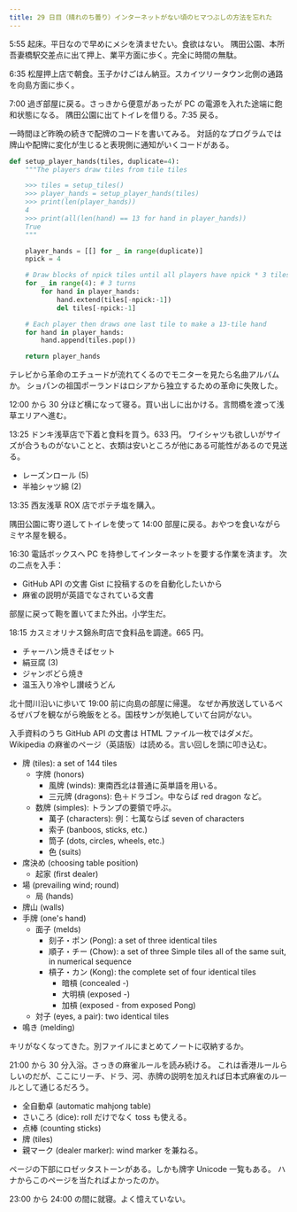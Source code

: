 ```yaml
---
title: 29 日目（晴れのち曇り）インターネットがない頃のヒマつぶしの方法を忘れた
---
```


5:55 起床。平日なので早めにメシを済ませたい。食欲はない。
隅田公園、本所吾妻橋駅交差点に出て押上、業平方面に歩く。完全に時間の無駄。

6:35 松屋押上店で朝食。玉子かけごはん納豆。スカイツリータウン北側の通路を向島方面に歩く。

7:00 過ぎ部屋に戻る。さっきから便意があったが PC の電源を入れた途端に飽和状態になる。
隅田公園に出てトイレを借りる。7:35 戻る。

一時間ほど昨晩の続きで配牌のコードを書いてみる。
対話的なプログラムでは牌山や配牌に変化が生じると表現側に通知がいくコードがある。

```python
def setup_player_hands(tiles, duplicate=4):
    """The players draw tiles from tile tiles

    >>> tiles = setup_tiles()
    >>> player_hands = setup_player_hands(tiles)
    >>> print(len(player_hands))
    4
    >>> print(all(len(hand) == 13 for hand in player_hands))
    True
    """

    player_hands = [[] for _ in range(duplicate)]
    npick = 4

    # Draw blocks of npick tiles until all players have npick * 3 tiles
    for _ in range(4): # 3 turns
        for hand in player_hands:
            hand.extend(tiles[-npick:-1])
            del tiles[-npick:-1]

    # Each player then draws one last tile to make a 13-tile hand
    for hand in player_hands:
        hand.append(tiles.pop())

    return player_hands
```

テレビから革命のエチュードが流れてくるのでモニターを見たら名曲アルバムか。
ショパンの祖国ポーランドはロシアから独立するための革命に失敗した。

12:00 から 30 分ほど横になって寝る。買い出しに出かける。言問橋を渡って浅草エリアへ進む。

13:25 ドンキ浅草店で下着と食料を買う。633 円。
ワイシャツも欲しいがサイズが合うものがないことと、衣類は安いところが他にある可能性があるので見送る。

* レーズンロール (5)
* 半袖シャツ綿 (2)

13:35 西友浅草 ROX 店でポテチ塩を購入。

隅田公園に寄り道してトイレを使って 14:00 部屋に戻る。おやつを食いながらミヤネ屋を観る。

16:30 電話ボックスへ PC を持参してインターネットを要する作業を済ます。
次の二点を入手：

* GitHub API の文書 Gist に投稿するのを自動化したいから
* 麻雀の説明が英語でなされている文書

部屋に戻って鞄を置いてまた外出。小学生だ。

18:15 カスミオリナス錦糸町店で食料品を調達。665 円。

* チャーハン焼きそばセット
* 絹豆腐 (3)
* ジャンボどら焼き
* 温玉入り冷やし讃岐うどん

北十間川沿いに歩いて 19:00 前に向島の部屋に帰還。
なぜか再放送しているべるぜバブを観ながら晩飯をとる。国枝サンが気絶していて台詞がない。

入手資料のうち GitHub API の文書は HTML ファイル一枚ではダメだ。
Wikipedia の麻雀のページ（英語版）は読める。言い回しを頭に叩き込む。

* 牌 (tiles): a set of 144 tiles
  * 字牌 (honors)
    * 風牌 (winds): 東南西北は普通に英単語を用いる。
    * 三元牌 (dragons): 色＋ドラゴン。中ならば red dragon など。
  * 数牌 (simples): トランプの要領で呼ぶ。
    * 萬子 (characters): 例：七萬ならば seven of characters
    * 索子 (banboos, sticks, etc.)
    * 筒子 (dots, circles, wheels, etc.)
    * 色 (suits)
* 席決め (choosing table position)
  * 起家 (first dealer)
* 場 (prevailing wind; round)
  * 局 (hands)
* 牌山 (walls)
* 手牌 (one's hand)
  * 面子 (melds)
    * 刻子・ポン (Pong): a set of three identical tiles
    * 順子・チー (Chow): a set of three Simple tiles all of the same suit, in numerical sequence
    * 槓子・カン (Kong): the complete set of four identical tiles
      * 暗槓 (concealed -)
      * 大明槓 (exposed -)
      * 加槓 (exposed - from exposed Pong)
  * 対子 (eyes, a pair): two identical tiles
* 鳴き (melding)

キリがなくなってきた。別ファイルにまとめてノートに収納するか。

21:00 から 30 分入浴。さっきの麻雀ルールを読み続ける。
これは香港ルールらしいのだが、ここにリーチ、ドラ、河、赤牌の説明を加えれば日本式麻雀のルールとして通じるだろう。

* 全自動卓 (automatic mahjong table)
* さいころ (dice): roll だけでなく toss も使える。
* 点棒 (counting sticks)
* 牌 (tiles)
* 親マーク (dealer marker): wind marker を兼ねる。

ページの下部にロゼッタストーンがある。しかも牌字 Unicode 一覧もある。
ハナからこのページを当たればよかったのか。

23:00 から 24:00 の間に就寝。よく憶えていない。
